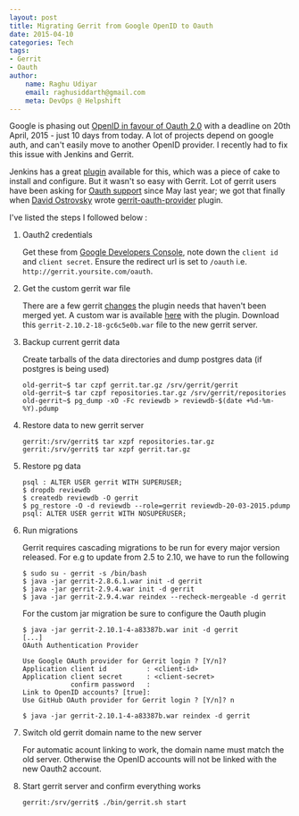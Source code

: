 ```yaml
---
layout: post
title: Migrating Gerrit from Google OpenID to Oauth
date: 2015-04-10
categories: Tech
tags:
- Gerrit
- Oauth
author:
    name: Raghu Udiyar
    email: raghusiddarth@gmail.com
    meta: DevOps @ Helpshift
---
```


Google is phasing out [OpenID in favour of Oauth 2.0](https://developers.google.com/+/api/auth-migration) with a deadline on 20th April, 2015 - just 10 days from today. A lot of projects depend on google auth, and can't easily move to another OpenID provider. I recently had to fix this issue with Jenkins and Gerrit.

Jenkins has a great [plugin](https://wiki.jenkins-ci.org/display/JENKINS/Google+Login+Plugin) available for this, which was a piece of cake to install and configure. But it wasn't so easy with Gerrit. Lot of gerrit users have been asking for [Oauth support](https://code.google.com/p/gerrit/issues/detail?id=2677) since May last year; we got that finally when [David Ostrovsky](https://github.com/davido) wrote [gerrit-oauth-provider](https://github.com/davido/gerrit-oauth-provider) plugin.

I've listed the steps I followed below :

1. Oauth2 credentials

    Get these from [Google Developers Console](https://console.developers.google.com), note down the `client id` and `client secret`. Ensure the redirect url is set to `/oauth` i.e. `http://gerrit.yoursite.com/oauth`.

2. Get the custom gerrit war file

    There are a few gerrit [changes](https://gerrit-review.googlesource.com/#/q/topic:hybrid-openid-oauth-authentication-provider) the plugin needs that haven't been merged yet. A custom war is available [here](https://github.com/davido/gerrit-oauth-provider/releases/tag/v0.2) with the plugin. Download this `gerrit-2.10.2-18-gc6c5e0b.war` file to the new gerrit server.

3. Backup current gerrit data

    Create tarballs of the data directories and dump postgres data (if postgres is being used)

    ```
    old-gerrit~$ tar czpf gerrit.tar.gz /srv/gerrit/gerrit
    old-gerrit~$ tar czpf repositories.tar.gz /srv/gerrit/repositories
    old-gerrit~$ pg_dump -xO -Fc reviewdb > reviewdb-$(date +%d-%m-%Y).pdump
    ```
4. Restore data to new gerrit server

    ```
    gerrit:/srv/gerrit$ tar xzpf repositories.tar.gz
    gerrit:/srv/gerrit$ tar xzpf gerrit.tar.gz
    ```

5. Restore pg data

    ```
    psql : ALTER USER gerrit WITH SUPERUSER;
    $ dropdb reviewdb
    $ createdb reviewdb -O gerrit
    $ pg_restore -O -d reviewdb --role=gerrit reviewdb-20-03-2015.pdump
    psql: ALTER USER gerrit WITH NOSUPERUSER;
    ```

6. Run migrations

    Gerrit requires cascading migrations to be run for every major version released. For e.g to update from 2.5 to 2.10, we have to run the following

    ```
    $ sudo su - gerrit -s /bin/bash
    $ java -jar gerrit-2.8.6.1.war init -d gerrit
    $ java -jar gerrit-2.9.4.war init -d gerrit
    $ java -jar gerrit-2.9.4.war reindex --recheck-mergeable -d gerrit
    ```
    For the custom jar migration be sure to configure the Oauth plugin

    ```
    $ java -jar gerrit-2.10.1-4-a83387b.war init -d gerrit
    [...]
    OAuth Authentication Provider

    Use Google OAuth provider for Gerrit login ? [Y/n]?
    Application client id          : <client-id>
    Application client secret      : <client-secret>
                confirm password   :
    Link to OpenID accounts? [true]:
    Use GitHub OAuth provider for Gerrit login ? [Y/n]? n

    $ java -jar gerrit-2.10.1-4-a83387b.war reindex -d gerrit
    ```

7. Switch old gerrit domain name to the new server

    For automatic acount linking to work, the domain name must match the old server. Otherwise the OpenID accounts will not be linked with the new Oauth2 account.

8. Start gerrit server and confirm everything works

    ```
    gerrit:/srv/gerrit$ ./bin/gerrit.sh start
    ```


